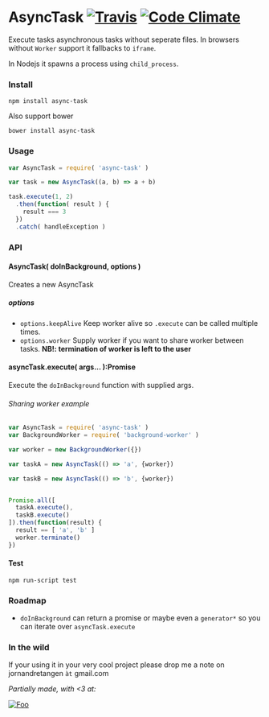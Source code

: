 AsyncTask [![Travis](https://api.travis-ci.org/gorillatron/async-task.svg)](https://travis-ci.org/gorillatron/async-task) [![Code Climate](https://codeclimate.com/github/gorillatron/async-task/badges/gpa.svg)](https://codeclimate.com/github/gorillatron/async-task)
=========
Execute tasks asynchronous tasks without seperate files. In browsers without ```Worker``` support it fallbacks to ```iframe```.

In Nodejs it spawns a process using ```child_process```.

### Install

```
npm install async-task
```

Also support bower

```
bower install async-task
```

### Usage
```javascript
var AsyncTask = require( 'async-task' )

var task = new AsyncTask((a, b) => a + b)

task.execute(1, 2)
  .then(function( result ) {
    result === 3
  })
  .catch( handleException )
```

### API

#### AsyncTask( doInBackground, options )

Creates a new AsyncTask

##### options

* ```options.keepAlive``` Keep worker alive so ```.execute``` can be called multiple times.
* ```options.worker``` Supply worker if you want to share worker between tasks. **NB!: termination of worker is left to the user**

#### asyncTask.execute( args... ):Promise

Execute the ```doInBackground``` function with supplied args.


###### Sharing worker example

```javascript
var AsyncTask = require( 'async-task' )
var BackgroundWorker = require( 'background-worker' )

var worker = new BackgroundWorker({})

var taskA = new AsyncTask(() => 'a', {worker})

var taskB = new AsyncTask(() => 'b', {worker})


Promise.all([
  taskA.execute(),
  taskB.execute()
]).then(function(result) {
  result == [ 'a', 'b' ]
  worker.terminate()
})
```

#### Test

```npm run-script test```

### Roadmap

* ```doInBackground``` can return a promise or maybe even a ```generator*``` so you can iterate over ```asyncTask.execute```

### In the wild

If your using it in your very cool project please drop me a note on jornandretangen ```àt``` gmail.com

*Partially made, with <3 at:*

[![Foo](http://wtw.no/gfx/wtw-logo2.png)](https://github.com/wtw-software/)
